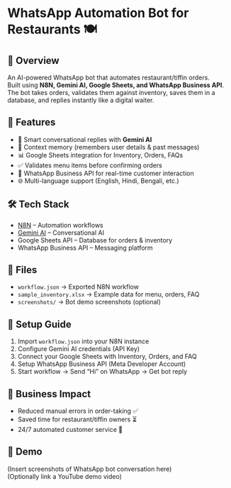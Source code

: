 # WhatsApp Automation Bot for Restaurants 🍽️

## 📌 Overview
An AI-powered WhatsApp bot that automates restaurant/tiffin orders.  
Built using **N8N, Gemini AI, Google Sheets, and WhatsApp Business API**.  
The bot takes orders, validates them against inventory, saves them in a database, and replies instantly like a digital waiter.

## 🚀 Features
- 🤖 Smart conversational replies with **Gemini AI**
- 📝 Context memory (remembers user details & past messages)
- 📊 Google Sheets integration for Inventory, Orders, FAQs
- ✅ Validates menu items before confirming orders
- 📱 WhatsApp Business API for real-time customer interaction
- 🌐 Multi-language support (English, Hindi, Bengali, etc.)

## 🛠️ Tech Stack
- [N8N](https://n8n.io/) – Automation workflows
- [Gemini AI](https://ai.google/) – Conversational AI
- Google Sheets API – Database for orders & inventory
- WhatsApp Business API – Messaging platform

## 📂 Files
- `workflow.json` → Exported N8N workflow
- `sample_inventory.xlsx` → Example data for menu, orders, FAQ
- `screenshots/` → Bot demo screenshots (optional)

## 📖 Setup Guide
1. Import `workflow.json` into your N8N instance
2. Configure Gemini AI credentials (API Key)
3. Connect your Google Sheets with Inventory, Orders, and FAQ
4. Setup WhatsApp Business API (Meta Developer Account)
5. Start workflow → Send “Hi” on WhatsApp → Get bot reply

## 🎯 Business Impact
- Reduced manual errors in order-taking ✅  
- Saved time for restaurant/tiffin owners ⏳  
- 24/7 automated customer service 🚀  

## 📸 Demo
(Insert screenshots of WhatsApp bot conversation here)  
(Optionally link a YouTube demo video)
